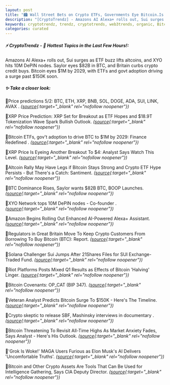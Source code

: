 ```yaml
---
layout: post
title: "🏙️ Wall Street Bets on Crypto ETFs, Governments Eye Bitcoin.Is $1M BTC Just the Beginning? Bitcoin News"
description: "[CryptoTrendz] - Amazons AI Alexa+ rolls out, Sui surges as ETF buzz lifts altcoins, and XYO hits 10M DePIN nodes. Saylor eyes $82B in BTC, and Britain curbs crypto credit buys. Bitcoin eyes $1M by 2029, with ETFs and govt adoption driving a surge past $150K soon."
keywords: cryptotrendz, trendz, cryptotrends, web3trends, organic, Bitcoin, Crypto, Market, Elon, Analyst, Assets, BTC, XRP, AI, Network
categories: curated
---
```


##### ⚡ CryptoTrendz - 📌 *Hottest Topics in the Last Few Hours!:*

Amazons AI Alexa+ rolls out, Sui surges as ETF buzz lifts altcoins, and XYO hits 10M DePIN nodes. Saylor eyes $82B in BTC, and Britain curbs crypto credit buys. Bitcoin eyes $1M by 2029, with ETFs and govt adoption driving a surge past $150K soon.

##### ✨ *Take a closer look:*


🔹Price predictions 5/2: BTC, ETH, XRP, BNB, SOL, DOGE, ADA, SUI, LINK, AVAX . *([source](https://s.avyag.com/oeb2){:target="_blank" rel="nofollow noopener"})*

🔹XRP Price Prediction: XRP Set for Breakout as ETF Hopes and $18.9T Tokenization Wave Spark Bullish Outlook. *([source](https://s.avyag.com/cud9){:target="_blank" rel="nofollow noopener"})*

🔹Bitcoin ETFs, gov't adoption to drive BTC to $1M by 2029: Finance Redefined . *([source](https://s.avyag.com/dqgj){:target="_blank" rel="nofollow noopener"})*

🔹XRP Price Is Eyeing Another Breakout To $4: Analyst Says Watch This Level. *([source](https://s.avyag.com/syht){:target="_blank" rel="nofollow noopener"})*

🔹Altcoin Rally May Have Legs if Bitcoin Stays Strong and Crypto ETF Hype Persists - But There's a Catch: Santiment. *([source](https://s.avyag.com/x12v){:target="_blank" rel="nofollow noopener"})*

🔹BTC Dominance Rises, Saylor wants $82B BTC, BOOP Launches. *([source](https://s.avyag.com/mvzi){:target="_blank" rel="nofollow noopener"})*

🔹XYO Network tops 10M DePIN nodes - Co-founder . *([source](https://s.avyag.com/ekex){:target="_blank" rel="nofollow noopener"})*

🔹Amazon Begins Rolling Out Enhanced AI-Powered Alexa+ Assistant. *([source](https://s.avyag.com/e0ts){:target="_blank" rel="nofollow noopener"})*

🔹Regulators in Great Britain Move To Keep Crypto Customers From Borrowing To Buy Bitcoin (BTC): Report. *([source](https://s.avyag.com/q15q){:target="_blank" rel="nofollow noopener"})*

🔹Solana Challenger Sui Jumps After 21Shares Files for SUI Exchange-Traded Fund. *([source](https://s.avyag.com/lx1e){:target="_blank" rel="nofollow noopener"})*

🔹Riot Platforms Posts Mixed Q1 Results as Effects of Bitcoin 'Halving' Linger. *([source](https://s.avyag.com/pxg2){:target="_blank" rel="nofollow noopener"})*

🔹Bitcoin Covenants: OP_CAT (BIP 347). *([source](https://s.avyag.com/dlwa){:target="_blank" rel="nofollow noopener"})*

🔹Veteran Analyst Predicts Bitcoin Surge To $150K - Here's The Timeline. *([source](https://s.avyag.com/c300){:target="_blank" rel="nofollow noopener"})*

🔹Crypto skeptic to release SBF, Mashinsky interviews in documentary . *([source](https://s.avyag.com/18cv){:target="_blank" rel="nofollow noopener"})*

🔹Bitcoin Threatening To Revisit All-Time Highs As Market Anxiety Fades, Says Analyst - Here's His Outlook. *([source](https://s.avyag.com/jk4u){:target="_blank" rel="nofollow noopener"})*

🔹'Grok Is Woke!' MAGA Users Furious as Elon Musk's AI Delivers 'Uncomfortable Truths'. *([source](https://s.avyag.com/rxi4){:target="_blank" rel="nofollow noopener"})*

🔹Bitcoin and Other Crypto Assets Are Tools That Can Be Used for Intelligence Gathering, Says CIA Deputy Director. *([source](https://s.avyag.com/35cv){:target="_blank" rel="nofollow noopener"})*

